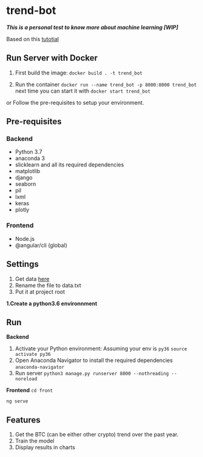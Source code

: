 # trend-bot

***This is a personal test to know more about machine learning 
[WIP]***

Based on this [tutotial](https://activewizards.com/blog/bitcoin-price-forecasting-with-deep-learning-algorithms/)

## Run Server with Docker

1. First build the image: `docker build . -t trend_bot`

2. Run the container `docker run --name trend_bot -p 8000:8000 trend_bot`
 next time you can start it with `docker start trend_bot`

or Follow the pre-requisites to setup your environment.

## Pre-requisites

### Backend

- Python 3.7
- anaconda 3
- slicklearn and all its required dependencies
- matplotlib
- django
- seaborn
- pil
- lxml
- keras
- plotly

### Frontend

- Node.js
- @angular/cli (global)

## Settings

1. Get data [here](https://www.kaggle.com/mczielinski/bitcoin-historical-data/data)
2. Rename the file to data.txt
3. Put it at project root

**1.Create a python3.6 environnment**


## Run

**Backend**

1. Activate your Python environment:
Assuming your env is `py36` `source activate py36`
2. Open Anaconda Navigator to install the required dependencies `anaconda-navigator`
3. Run server `python3 manage.py runserver 8000 --nothreading --noreload`

**Frontend**
`cd front`

`ng serve`

## Features

1. Get the BTC (can be either other crypto) trend over the past year.
2. Train the model
3. Display results in charts
